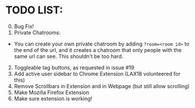 # TODO LIST:
0. Bug Fix!
1. Private Chatrooms:
- You can create your own private chatroom by adding `?room=<room id>` to the end of the url, and it creates a chatroom that only people with the same url can see. This shouldn't be too hard.
2. Toggleable tag buttons, as requested in issue #19
3. Add active user sidebar to Chrome Extension (LAX18 volunteered for this)
4. Remove Scrollbars in Extension and in Webpage (but still allow scrolling)
5. Make Mozilla Firefox Extension
6. Make sure extension is working!
